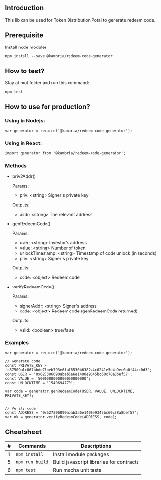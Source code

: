 ## Introduction

This lib can be used for Token Distribution Potal to generate redeem code.

## Prerequisite

Install node modules

```
npm install --save @kambria/redeem-code-generator
```

## How to test?

Stay at root folder and run this command:

```
npm test
```

## How to use for production?

### Using in Nodejs:

```
var generator = require('@kambria/redeem-code-generator');
```


### Using in React:

```
import generator from '@kambria/redeem-code-generator';
```

### Methods

* priv2Addr()

  Params:

  * priv: \<string> Signer's private key

  Outputs:

  * addr: \<string> The relevant address

* genRedeemCode()

  Params:

  * user: \<string> Investor's address
  * value: \<string> Number of token
  * unlockTimestamp: \<string> Timestamp of code unlock (in seconds)
  * priv: \<string> Signer's private key

  Outputs:

  * code: \<object> Redeem code

* verifyRedeemCode()

  Params:

  * signerAddr: \<string> Signer's address
  * code: \<object> Redeem code (genRedeemCode returned)

  Outputs:

  * valid: \<boolean> true/false


### Examples

```
var generator = require('@kambria/redeem-code-generator');

// Generate code
const PRIVATE_KEY = 'c87509a1c067bbde78beb793e6fa76530b6382a4c0241e5e4a9ec0a0f44dc0d3';
const USER = '0x627306090abab3a6e1400e9345bc60c78a8bef57';
const VALUE = '5000000000000000000000';
const UNLOCKTIME = '1549694770';

var code = generator.genRedeemCode(USER, VALUE, UNLOCKTIME, PRIVATE_KEY);


// Verify code
const ADDRESS = '0x627306090abab3a6e1400e9345bc60c78a8bef57';
var ok = generator.verifyRedeemCode(ADDRESS, code);
```

## Cheatsheet

| # | Commands | Descriptions |
| :-: | - | - |
| 1 | `npm install` | Install module packages |
| 5 | `npm run build` | Build javascript libraries for contracts |
| 6 | `npm test` | Run mocha unit tests |